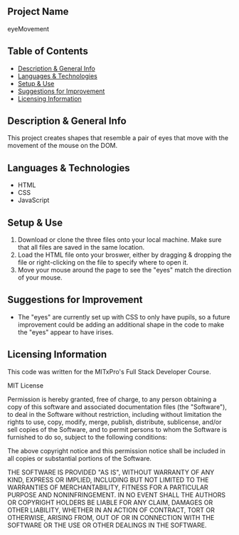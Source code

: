 ## Project Name
eyeMovement

## Table of Contents
- [Description & General Info](https://github.com/briennekordis/eyeMovement#description--general-info)
- [Languages & Technologies](https://github.com/briennekordis/eyeMovement#languages--technologies)
- [Setup & Use](https://github.com/briennekordis/eyeMovement#setup--use)
- [Suggestions for Improvement](https://github.com/briennekordis/eyeMovement#suggestions-for-improvement)
- [Licensing Information](https://github.com/briennekordis/eyeMovement#licensing-information)

## Description & General Info 
This project creates shapes that resemble a pair of eyes that move with the movement of the mouse on the DOM.

## Languages & Technologies
- HTML
- CSS
- JavaScript

## Setup & Use
1. Download or clone the three files onto your local machine. Make sure that all files are saved in the same location. 
2. Load the HTML file onto your broswer, either by dragging & dropping the file or right-clicking on the file to specify where to open it. 
3. Move your mouse around the page to see the "eyes" match the direction of your mouse. 

## Suggestions for Improvement
- The "eyes" are currently set up with CSS to only have pupils, so a future improvement could be adding an additional shape in the code to make the "eyes" appear to have irises. 

## Licensing Information 
This code was written for the MITxPro's Full Stack Developer Course.

MIT License

Permission is hereby granted, free of charge, to any person obtaining a copy of this software and associated documentation files (the "Software"), to deal in the Software without restriction, including without limitation the rights to use, copy, modify, merge, publish, distribute, sublicense, and/or sell copies of the Software, and to permit persons to whom the Software is furnished to do so, subject to the following conditions:

The above copyright notice and this permission notice shall be included in all copies or substantial portions of the Software.

THE SOFTWARE IS PROVIDED "AS IS", WITHOUT WARRANTY OF ANY KIND, EXPRESS OR IMPLIED, INCLUDING BUT NOT LIMITED TO THE WARRANTIES OF MERCHANTABILITY, FITNESS FOR A PARTICULAR PURPOSE AND NONINFRINGEMENT. IN NO EVENT SHALL THE AUTHORS OR COPYRIGHT HOLDERS BE LIABLE FOR ANY CLAIM, DAMAGES OR OTHER LIABILITY, WHETHER IN AN ACTION OF CONTRACT, TORT OR OTHERWISE, ARISING FROM, OUT OF OR IN CONNECTION WITH THE SOFTWARE OR THE USE OR OTHER DEALINGS IN THE SOFTWARE.
